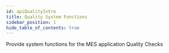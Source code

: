 ```yaml
---
id: apiQualityIntro
title: Quality System Functions
sidebar_position: 1
hide_table_of_contents: true 
---
```


Provide system functions for the MES application Quality Checks